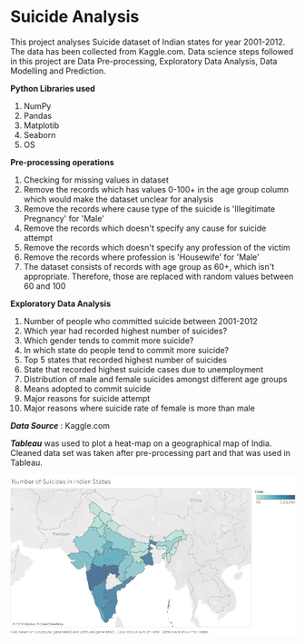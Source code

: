 # Suicide Analysis

This project analyses Suicide dataset of Indian states for year 2001-2012. The data has been collected from Kaggle.com. Data science steps followed in this project are Data Pre-processing, Exploratory Data Analysis, Data Modelling and Prediction.

**Python Libraries used**

1. NumPy
2. Pandas
3. Matplotib
4. Seaborn
5. OS

**Pre-processing operations**

1. Checking for missing values in dataset
2. Remove the records which has values 0-100+ in the age group column which would make the dataset unclear for analysis
3. Remove the records where cause type of the suicide is 'Illegitimate Pregnancy' for 'Male'
4. Remove the records which doesn't specify any cause for suicide attempt
5. Remove the records which doesn't specify any profession of the victim
6. Remove the records where profession is 'Housewife' for 'Male'
7. The dataset consists of records with age group as 60+, which isn't appropriate. Therefore, those are replaced with random values between 60 and 100

**Exploratory Data Analysis**

1. Number of people who committed suicide between 2001-2012
2. Which year had recorded highest number of suicides?
3. Which gender tends to commit more suicide?
4. In which state do people tend to commit more suicide?
5. Top 5 states that recorded highest number of suicides
6. State that recorded highest suicide cases due to unemployment
7. Distribution of male and female suicides amongst different age groups
8. Means adopted to commit suicide
9. Major reasons for suicide attempt
10. Major reasons where suicide rate of female is more than male

***Data Source*** : Kaggle.com

***Tableau*** was used to plot a heat-map on a geographical map of India. Cleaned data set was taken after pre-processing part and that was used in Tableau.

![India HeatMap](IndiaHeatMap.png)